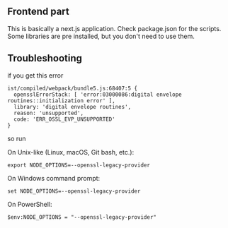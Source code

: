 ## Frontend part

This is basically a next.js application. Check package.json for the scripts. Some libraries are pre installed, but you don't need to use them.

## Troubleshooting

if you get this error

```
ist/compiled/webpack/bundle5.js:68407:5 {
  opensslErrorStack: [ 'error:03000086:digital envelope routines::initialization error' ],
  library: 'digital envelope routines',
  reason: 'unsupported',
  code: 'ERR_OSSL_EVP_UNSUPPORTED'
}
```

so run

On Unix-like (Linux, macOS, Git bash, etc.):
```
export NODE_OPTIONS=--openssl-legacy-provider
```
On Windows command prompt:
```
set NODE_OPTIONS=--openssl-legacy-provider
```
On PowerShell:
```
$env:NODE_OPTIONS = "--openssl-legacy-provider"
```